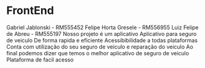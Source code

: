 # FrontEnd
Gabriel Jablonski - RM555452
Felipe Horta Gresele - RM556955
Luiz Felipe de Abreu - RM555197
Nosso projeto é um aplicativo
Aplicativo para seguro de veiculo
De forma rapida e eficiente
Acessibibilidade a todas plataformas
Conta com utilização do seu seguro de veiculo e reparação do veiculo 
Ao final podemos dizer que temos o melhor aplicativo de seguro de veiculo
Plataforma de facil acesso
